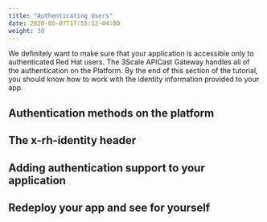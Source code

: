 ```yaml
---
title: "Authenticating Users"
date: 2020-05-07T17:55:12-04:00
weight: 30
---
```


We definitely want to make sure that your application is accessible only to
authenticated Red Hat users. The 3Scale APICast Gateway handles all of the
authentication on the Platform. By the end of this section of the tutorial, you
should know how to work with the identity information provided to your app.

## Authentication methods on the platform

## The x-rh-identity header

## Adding authentication support to your application

## Redeploy your app and see for yourself
